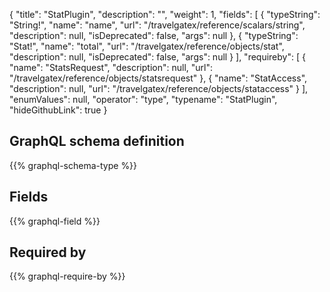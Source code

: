 {
  "title": "StatPlugin",
  "description": "",
  "weight": 1,
  "fields": [
    {
      "typeString": "String!",
      "name": "name",
      "url": "/travelgatex/reference/scalars/string",
      "description": null,
      "isDeprecated": false,
      "args": null
    },
    {
      "typeString": "Stat!",
      "name": "total",
      "url": "/travelgatex/reference/objects/stat",
      "description": null,
      "isDeprecated": false,
      "args": null
    }
  ],
  "requireby": [
    {
      "name": "StatsRequest",
      "description": null,
      "url": "/travelgatex/reference/objects/statsrequest"
    },
    {
      "name": "StatAccess",
      "description": null,
      "url": "/travelgatex/reference/objects/stataccess"
    }
  ],
  "enumValues": null,
  "operator": "type",
  "typename": "StatPlugin",
  "hideGithubLink": true
}
## GraphQL schema definition

{{% graphql-schema-type %}}

## Fields

{{% graphql-field %}}

## Required by

{{% graphql-require-by %}}
